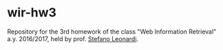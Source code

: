 # wir-hw3

Repository for the 3rd homework of the class "Web Information Retrieval" a.y. 2016/2017, held by prof. [Stefano Leonardi](http://wwwold.diag.uniroma1.it/%7Eleon/wikka.php?wakka=HomePage).
